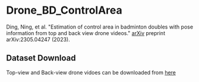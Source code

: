 # Drone_BD_ControlArea

Ding, Ning, et al. "Estimation of control area in badminton doubles with pose information from top and back view drone videos." [arXiv](https://arxiv.org/abs/2305.04247) preprint arXiv:2305.04247 (2023).

## Dataset Download
Top-view and Back-view drone vidoes can be downloaded from [here](https://www.dropbox.com/scl/fo/0xsa463je2nalimvp1eb6/h?rlkey=lpq0w7l7yrtg2jomi2tzgtdbz&dl=0)
